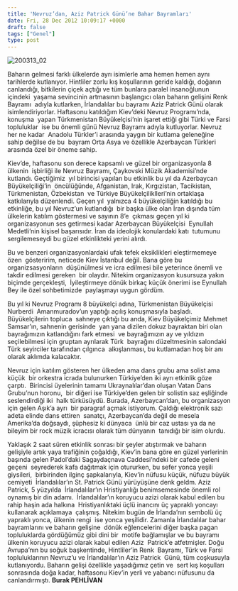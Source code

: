 ```yaml
---
title: 'Nevruz’dan, Aziz Patrick Günü’ne Bahar Bayramları'
date: Fri, 28 Dec 2012 10:09:17 +0000
draft: false
tags: ["Genel"]
type: post
---
```


![200313_02](http://burakpehlivan.org/wp-content/uploads/2012/12/200313_02.jpg)

Baharın gelmesi farklı ülkelerde ayrı isimlerle ama hemen hemen aynı  tarihlerde kutlanıyor. Hintliler zorlu kış koşullarının geride kaldığı, doğanın  canlandığı, bitkilerin çiçek açtığı ve tüm bunlara paralel insanoğlunun içindeki  yaşama sevincinin artmasının başlangıcı olan baharın gelişini Renk Bayramı  adıyla kutlarken, İrlandalılar bu bayramı Aziz Patrick Günü olarak  isimlendiriyorlar. Haftasonu katıldığım Kiev’deki Nevruz Programı’nda, konuşma  yapan Türkmenistan Büyükelçisi’nin işaret ettiği gibi Türki ve Farsi topluluklar  ise bu önemli günü Nevruz Bayramı adıyla kutluyorlar. Nevruz her ne kadar  Anadolu Türkler’i arasında yaygın bir kutlama geleneğine sahip değilse de bu  bayram Orta Asya ve özellikle Azerbaycan Türkleri arasında özel bir öneme sahip.

Kiev’de, haftasonu son derece kapsamlı ve güzel bir organizasyonla 8 ülkenin  işbirliği ile Nevruz Bayramı, Çaykovski Müzik Akademisi’nde kutlandı. Geçtiğimiz  yıl birincisi yapılan bu etkinlik bu yıl da Azerbaycan Büyükelçiliği’in  öncülüğünde, Afganistan, Irak, Kırgızistan, Tacikistan, Türkmenistan, Özbekistan  ve Türkiye Büyükelçiliklleri’nin ortaklaşa katkılarıyla düzenlendi. Geçen yıl  yalnızca 4 büyükelçiliğin katıldığı bu etkinliğe, bu yıl Nevruz’un kutlandığı  bir başka ülke olan İran dışında tüm ülkelerin katılım göstermesi ve sayının 8’e  çıkması geçen yıl ki organizasyonun ses getirmesi kadar Azerbaycan Büyükelçisi  Eynullah Medetli’nin kişisel başarısıdır. İran da ideolojik konulardaki katı  tutumunu sergilemeseydi bu güzel etkinlikteki yerini alırdı.

Bu ve benzeri organizasyonlardaki ufak tefek eksiklikleri eleştirmemeye özen  gösteririm, neticede Kiev İstanbul değil. Bana göre bu organizsasyonların  düşünülmesi ve icra edilmesi bile yeterince önemli ve takdir edilmesi gereken  bir olaydır. Nitekim organizasyon kusursuza yakın biçimde gerçekleşti,  İyileştirmeye dönük birkaç küçük önerimi ise Eynullah Bey ile özel sohbetimizde  paylaşmayı uygun gördüm.

Bu yıl ki Nevruz Programı 8 büyükelçi adına, Türkmenistan Büyükelçisi Nurberdi  Amanmuradov’un yaptığı açılış konuşmasıyla başladı. Büyükelçilerin topluca  sahneye çıktığı bu anda, Kiev Büyükelçimiz Mehmet Samsar’ın, sahnenin gerisinde  yan yana dizilen dokuz bayraktan biri olan bayrağımızın katlandığını fark etmesi  ve bayrağımızın ay ve yıldızın seçilebilmesi için gruptan ayrılarak Türk  bayrağını düzeltmesinin salondaki Türk seyirciler tarafından çılgınca  alkışlanması, bu kutlamadan hoş bir anı olarak aklımda kalacaktır.

Nevruz için katılım gösteren her ülkeden ama dans grubu ama solist ama küçük  bir orkestra icrada bulunurken Türkiye’den iki ayrı etkinlik göze çarptı.  Birincisi üyelerinin tamamı Ukraynalılar’dan oluşan Vatan Dans Grubu’nun horonu,  bir diğeri ise Türkiye’den gelen bir solistin saz eşliğinde seslendirdiği iki  halk türküsüydü. Burada, Azerbaycan’dan, bu organizasyon için gelen Aşık’a ayrı  bir paragraf açmak istiyorum. Çaldığı elektronik sazı adeta elinde dans ettiren  sanatçı, Azerbaycan’da değil de mesela Amerika’da doğsaydı, şüphesiz ki dünyaca  ünlü bir caz ustası ya da ne bileyim bir rock müzik icracısı olarak tüm dünyanın  tanıdığı bir isim olurdu.

Yaklaşık 2 saat süren etkinlik sonrası bir şeyler atıştırmak ve baharın  gelişiyle artık yaya trafiğinin çoğaldığı, Kiev’in bana göre en güzel yerlerinin  başında gelen Padol’daki Sagaydaçnava Caddesi’ndeki bir cafede geleni geçeni  seyrederek kafa dağıtmak için otururken, bu sefer yonca yeşili giysileri,  birbirinden ilginç şapkalarıyla, Kiev’in nüfusu küçük, nüfuzu büyük cemiyeti  İrlandalılar’ın St. Patrick Günü yürüyüşüne denk geldm. Aziz Patrick, 5 yüzyılda  İrlandalılar’ın Hristiyanlığı benimsemesinde önemli rol oynamış bir din adamı.  İrlandalılar’ın koruyucu azizi olarak kabul edilen bu rahip haşin ada halkına  Hristiyanlıktaki üçlü inancını üç yapraklı yoncayı kullanarak açıklamaya  çalışmış. Nitekim bugün de İrlanda’nın sembolü üç yapraklı yonca, ülkenin rengi  ise yonca yeşilidir. Zamanla İrlandalılar bahar bayramlarını ve baharın gelişine  dönük eğlencelerini diğer başka pagan topluluklarda gördüğümüz gibi dini bir  motife bağlamışlar ve bu bayramı ülkenin koruyucu azizi olarak kabul edilen Aziz  Patrick’e atfetmişler. Doğu Avrupa’nın bu soğuk başkentinde, Hintliler’in Renk  Bayramı, Türk ve Farsi topluluklarının Nevruz’u ve İrlandalılar’ın Aziz Patrick  Günü, tüm coşkusuyla kutlanıyordu. Baharın gelişi özellikle yaşadığımız çetin ve  sert kış koşulları sonrasında doğa kadar, haftasonu Kiev’in yerli ve yabancı nüfusunu da canlandırmıştı.
**Burak PEHLİVAN**